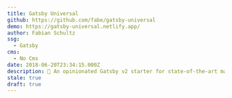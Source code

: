 ```yaml
---
title: Gatsby Universal
github: https://github.com/fabe/gatsby-universal
demo: https://gatsby-universal.netlify.app/
author: Fabian Schultz
ssg:
  - Gatsby
cms:
  - No Cms
date: 2018-06-20T23:34:15.000Z
description: 🔮 An opinionated Gatsby v2 starter for state-of-the-art marketing sites.
stale: true
draft: true
---
```

